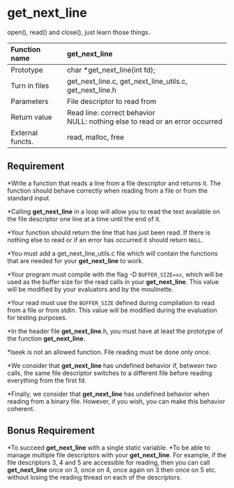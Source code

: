 # get_next_line
open(), read() and close(), just learn those things.

| Function name | get_next_line |
| :--- | :--- |
| Prototype | char *get_next_line(int fd); |
| Turn in files | get_next_line.c, get_next_line_utils.c, get_next_line.h |
| Parameters | File descriptor to read from |
| Return value | Read line: correct behavior<br>NULL: nothing else to read or an error occurred |
| External functs. | read, malloc, free |
## Requirement
*Write a function that reads a line from a file descriptor and returns it. The function should behave correctly when reading from a file or from the standard input.

*Calling __get_next_line__ in a loop will allow you to read the text available on the file descriptor one line at a time until the end of it.

*Your function should return the line that has just been read. If there is nothing else to read or if an error has occurred it should return `NULL`.

*You must add a get_next_line_utils.c file which will contain the functions that are needed for your __get_next_line__ to work.

*Your program must compile with the flag -D ``BUFFER_SIZE=xx``, which will be used as the buffer size for the read calls in your __get_next_line__. This value will be modified by your evaluators and by the moulinette.

*Your read must use the ``BUFFER_SIZE`` defined during compilation to read from a file or from stdin. This value will be modified during the evaluation for testing purposes.

*In the header file __get_next_line__.h, you must have at least the prototype of the function __get_next_line__.

*lseek is not an allowed function. File reading must be done only once.

*We consider that __get_next_line__ has undefined behavior if, between two calls, the same file descriptor switches to a different file before reading everything from the first fd.

*Finally, we consider that __get_next_line__ has undefined behavior when reading from a binary file. However, if you wish, you can make this behavior coherent.

## Bonus Requirement
*To succeed __get_next_line__ with a single static variable.
*To be able to manage multiple file descriptors with your __get_next_line__. For example, if the file descriptors 3, 4 and 5 are accessible for reading, then you can call __get_next_line__ once on 3, once on 4, once again on 3 then once on 5 etc. without losing the reading thread on each of the descriptors.